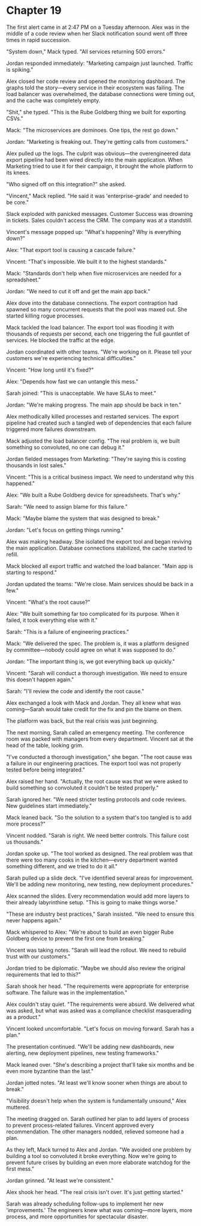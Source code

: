 # Chapter 19

The first alert came in at 2:47 PM on a Tuesday afternoon. Alex was in the middle of a code review when her Slack notification sound went off three times in rapid succession.

"System down," Mack typed. "All services returning 500 errors."

Jordan responded immediately: "Marketing campaign just launched. Traffic is spiking."

Alex closed her code review and opened the monitoring dashboard. The graphs told the story—every service in their ecosystem was failing. The load balancer was overwhelmed, the database connections were timing out, and the cache was completely empty.

"Shit," she typed. "This is the Rube Goldberg thing we built for exporting CSVs."

Mack: "The microservices are dominoes. One tips, the rest go down."

Jordan: "Marketing is freaking out. They're getting calls from customers."

Alex pulled up the logs. The culprit was obvious—the overengineered data export pipeline had been wired directly into the main application. When Marketing tried to use it for their campaign, it brought the whole platform to its knees.

"Who signed off on this integration?" she asked.

"Vincent," Mack replied. "He said it was 'enterprise-grade' and needed to be core."

Slack exploded with panicked messages. Customer Success was drowning in tickets. Sales couldn't access the CRM. The company was at a standstill.

Vincent's message popped up: "What's happening? Why is everything down?"

Alex: "That export tool is causing a cascade failure."

Vincent: "That's impossible. We built it to the highest standards."

Mack: "Standards don't help when five microservices are needed for a spreadsheet."

Jordan: "We need to cut it off and get the main app back."

Alex dove into the database connections. The export contraption had spawned so many concurrent requests that the pool was maxed out. She started killing rogue processes.

Mack tackled the load balancer. The export tool was flooding it with thousands of requests per second, each one triggering the full gauntlet of services. He blocked the traffic at the edge.

Jordan coordinated with other teams. "We're working on it. Please tell your customers we're experiencing technical difficulties."

Vincent: "How long until it's fixed?"

Alex: "Depends how fast we can untangle this mess."

Sarah joined: "This is unacceptable. We have SLAs to meet."

Jordan: "We're making progress. The main app should be back in ten."

Alex methodically killed processes and restarted services. The export pipeline had created such a tangled web of dependencies that each failure triggered more failures downstream.

Mack adjusted the load balancer config. "The real problem is, we built something so convoluted, no one can debug it."

Jordan fielded messages from Marketing: "They're saying this is costing thousands in lost sales."

Vincent: "This is a critical business impact. We need to understand why this happened."

Alex: "We built a Rube Goldberg device for spreadsheets. That's why."

Sarah: "We need to assign blame for this failure."

Mack: "Maybe blame the system that was designed to break."

Jordan: "Let's focus on getting things running."

Alex was making headway. She isolated the export tool and began reviving the main application. Database connections stabilized, the cache started to refill.

Mack blocked all export traffic and watched the load balancer. "Main app is starting to respond."

Jordan updated the teams: "We're close. Main services should be back in a few."

Vincent: "What's the root cause?"

Alex: "We built something far too complicated for its purpose. When it failed, it took everything else with it."

Sarah: "This is a failure of engineering practices."

Mack: "We delivered the spec. The problem is, it was a platform designed by committee—nobody could agree on what it was supposed to do."

Jordan: "The important thing is, we got everything back up quickly."

Vincent: "Sarah will conduct a thorough investigation. We need to ensure this doesn't happen again."

Sarah: "I'll review the code and identify the root cause."

Alex exchanged a look with Mack and Jordan. They all knew what was coming—Sarah would take credit for the fix and pin the blame on them.

The platform was back, but the real crisis was just beginning.

The next morning, Sarah called an emergency meeting. The conference room was packed with managers from every department. Vincent sat at the head of the table, looking grim.

"I've conducted a thorough investigation," she began. "The root cause was a failure in our engineering practices. The export tool was not properly tested before being integrated."

Alex raised her hand. "Actually, the root cause was that we were asked to build something so convoluted it couldn't be tested properly."

Sarah ignored her. "We need stricter testing protocols and code reviews. New guidelines start immediately."

Mack leaned back. "So the solution to a system that's too tangled is to add more process?"

Vincent nodded. "Sarah is right. We need better controls. This failure cost us thousands."

Jordan spoke up. "The tool worked as designed. The real problem was that there were too many cooks in the kitchen—every department wanted something different, and we tried to do it all."

Sarah pulled up a slide deck. "I've identified several areas for improvement. We'll be adding new monitoring, new testing, new deployment procedures."

Alex scanned the slides. Every recommendation would add more layers to their already labyrinthine setup. "This is going to make things worse."

"These are industry best practices," Sarah insisted. "We need to ensure this never happens again."

Mack whispered to Alex: "We're about to build an even bigger Rube Goldberg device to prevent the first one from breaking."

Vincent was taking notes. "Sarah will lead the rollout. We need to rebuild trust with our customers."

Jordan tried to be diplomatic. "Maybe we should also review the original requirements that led to this?"

Sarah shook her head. "The requirements were appropriate for enterprise software. The failure was in the implementation."

Alex couldn't stay quiet. "The requirements were absurd. We delivered what was asked, but what was asked was a compliance checklist masquerading as a product."

Vincent looked uncomfortable. "Let's focus on moving forward. Sarah has a plan."

The presentation continued. "We'll be adding new dashboards, new alerting, new deployment pipelines, new testing frameworks."

Mack leaned over. "She's describing a project that'll take six months and be even more byzantine than the last."

Jordan jotted notes. "At least we'll know sooner when things are about to break."

"Visibility doesn't help when the system is fundamentally unsound," Alex muttered.

The meeting dragged on. Sarah outlined her plan to add layers of process to prevent process-related failures. Vincent approved every recommendation. The other managers nodded, relieved someone had a plan.

As they left, Mack turned to Alex and Jordan. "We avoided one problem by building a tool so convoluted it broke everything. Now we're going to prevent future crises by building an even more elaborate watchdog for the first mess."

Jordan grinned. "At least we're consistent."

Alex shook her head. "The real crisis isn't over. It's just getting started."

Sarah was already scheduling follow-ups to implement her new 'improvements.' The engineers knew what was coming—more layers, more process, and more opportunities for spectacular disaster.